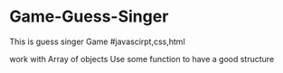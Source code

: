 # Game-Guess-Singer

This is guess singer Game
#javascirpt,css,html

work with Array of objects
Use some function to have a good structure
